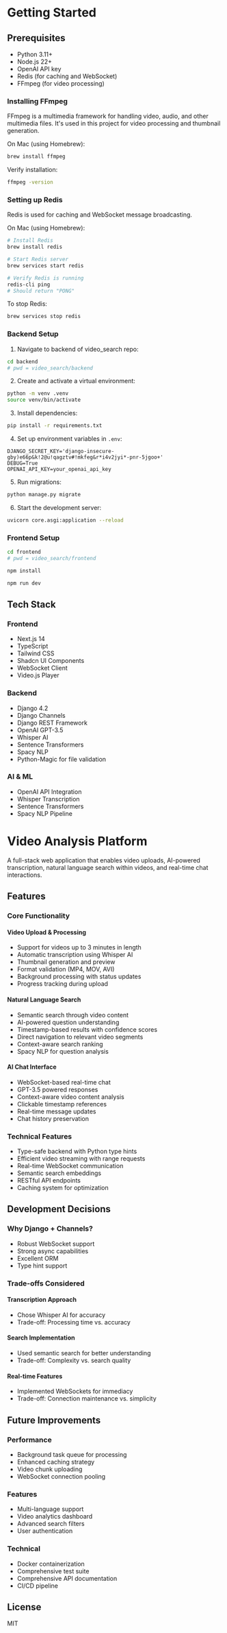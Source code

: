 # Getting Started

## Prerequisites

- Python 3.11+
- Node.js 22+
- OpenAI API key
- Redis (for caching and WebSocket)
- FFmpeg (for video processing)

### Installing FFmpeg
FFmpeg is a  multimedia framework for handling video, audio, and other multimedia files. It's used in this project for video processing and thumbnail generation.

On Mac (using Homebrew):
```bash
brew install ffmpeg
```

Verify installation:
```bash
ffmpeg -version
```

### Setting up Redis
Redis is used for caching and WebSocket message broadcasting.

On Mac (using Homebrew):
```bash
# Install Redis
brew install redis

# Start Redis server
brew services start redis

# Verify Redis is running
redis-cli ping
# Should return "PONG"
```

To stop Redis:
```bash
brew services stop redis
```

### Backend Setup


1. Navigate to backend of video_search repo:
```bash
cd backend
# pwd = video_search/backend
```

2. Create and activate a virtual environment:
```bash
python -m venv .venv
source venv/bin/activate
```

3. Install dependencies:
```bash
pip install -r requirements.txt
```

4. Set up environment variables in `.env`:
```env
DJANGO_SECRET_KEY='django-insecure-gby)e66p&k!2@u!qagztv#!mkfeg&r*i4v2jyi*-pnr-5jgoo+'
DEBUG=True
OPENAI_API_KEY=your_openai_api_key
```

5. Run migrations:
```bash
python manage.py migrate
```

6. Start the development server:
```bash
uvicorn core.asgi:application --reload
```

### Frontend Setup

```bash
cd frontend
# pwd = video_search/frontend

npm install

npm run dev
```


## Tech Stack

### Frontend

- Next.js 14
- TypeScript
- Tailwind CSS
- Shadcn UI Components
- WebSocket Client
- Video.js Player

### Backend

- Django 4.2
- Django Channels
- Django REST Framework
- OpenAI GPT-3.5
- Whisper AI
- Sentence Transformers
- Spacy NLP
- Python-Magic for file validation

### AI & ML

- OpenAI API Integration
- Whisper Transcription
- Sentence Transformers
- Spacy NLP Pipeline


# Video Analysis Platform

A full-stack web application that enables video uploads, AI-powered transcription, natural language search within videos, and real-time chat interactions.

## Features

### Core Functionality

#### Video Upload & Processing

- Support for videos up to 3 minutes in length
- Automatic transcription using Whisper AI
- Thumbnail generation and preview
- Format validation (MP4, MOV, AVI)
- Background processing with status updates
- Progress tracking during upload

#### Natural Language Search

- Semantic search through video content
- AI-powered question understanding
- Timestamp-based results with confidence scores
- Direct navigation to relevant video segments
- Context-aware search ranking
- Spacy NLP for question analysis

#### AI Chat Interface

- WebSocket-based real-time chat
- GPT-3.5 powered responses
- Context-aware video content analysis
- Clickable timestamp references
- Real-time message updates
- Chat history preservation

### Technical Features

- Type-safe backend with Python type hints
- Efficient video streaming with range requests
- Real-time WebSocket communication
- Semantic search embeddings
- RESTful API endpoints
- Caching system for optimization

## Development Decisions

### Why Django + Channels?

- Robust WebSocket support
- Strong async capabilities
- Excellent ORM
- Type hint support

### Trade-offs Considered

#### Transcription Approach

- Chose Whisper AI for accuracy
- Trade-off: Processing time vs. accuracy

#### Search Implementation

- Used semantic search for better understanding
- Trade-off: Complexity vs. search quality

#### Real-time Features

- Implemented WebSockets for immediacy
- Trade-off: Connection maintenance vs. simplicity

## Future Improvements

### Performance

- Background task queue for processing
- Enhanced caching strategy
- Video chunk uploading
- WebSocket connection pooling

### Features

- Multi-language support
- Video analytics dashboard
- Advanced search filters
- User authentication

### Technical

- Docker containerization
- Comprehensive test suite
- Comprehensive API documentation
- CI/CD pipeline


## License

MIT